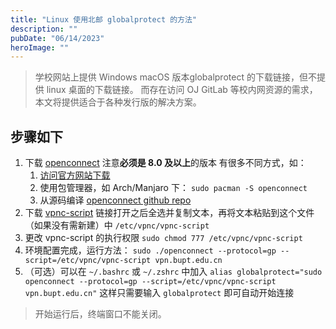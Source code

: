 ```yaml
---
title: "Linux 使用北邮 globalprotect 的方法"
description: ""
pubDate: "06/14/2023"
heroImage: ""
---
```


> 学校网站上提供 Windows macOS 版本globalprotect 的下载链接，但不提供 linux 桌面的下载链接。
> 而存在访问 OJ GitLab 等校内网资源的需求，本文将提供适合于各种发行版的解决方案。

## 步骤如下

1. 下载 [openconnect](https://www.infradead.org/openconnect/)
    注意**必须是 8.0 及以上**的版本
    有很多不同方式，如：
    1. [访问官方网站下载](https://www.infradead.org/openconnect/download/)
    2. 使用包管理器，如 Arch/Manjaro 下：
        `sudo pacman -S openconnect`
    3. 从源码编译
        [openconnect github repo](https://github.com/openconnect/openconnect)
2. 下载 [vpnc-script](https://gitlab.com/openconnect/vpnc-scripts/raw/master/vpnc-script)
    链接打开之后全选并复制文本，再将文本粘贴到这个文件（如果没有需新建）中
    `/etc/vpnc/vpnc-script`
3. 更改 vpnc-script 的执行权限
    `sudo chmod 777 /etc/vpnc/vpnc-script`
4. 环境配置完成，运行方法：
    `sudo ./openconnect --protocol=gp --script=/etc/vpnc/vpnc-script vpn.bupt.edu.cn`
5. （可选）可以在 `~/.bashrc` 或 `~/.zshrc` 中加入
    `alias globalprotect="sudo openconnect --protocol=gp --script=/etc/vpnc/vpnc-script vpn.bupt.edu.cn"`
    这样只需要输入 `globalprotect` 即可自动开始连接

> 开始运行后，终端窗口不能关闭。

